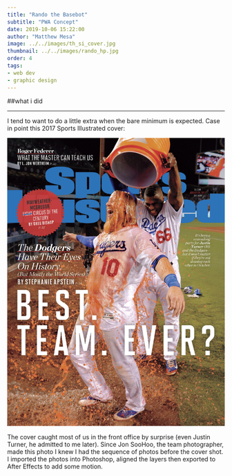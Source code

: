 ```yaml
---
title: "Rando the Basebot"
subtitle: "PWA Concept"
date: 2019-10-06 15:22:00
author: "Matthew Mesa"
image: ../../images/th_si_cover.jpg
thumbnail: ../../images/rando_hp.jpg
order: 4
tags:
- web dev
- graphic design
---
```


##what i did

***

I tend to want to do a little extra when the bare minimum is expected. Case in point this 2017 Sports Illustrated cover:

![2017 Sports Illustrated cover of Justin Turner and Yasiel Puig (photo by Jon SooHoo)](../../images/si-cover.jpg "2017 Sports Illustrated cover of Justin Turner and Yasiel Puig (photo by Jon SooHoo")

The cover caught most of us in the front office by surprise (even Justin Turner, he admitted to me later). Since Jon SooHoo, the team photographer, made this photo I knew I had the sequence of photos before the cover shot. I imported the photos into Photoshop, aligned the layers then exported to After Effects to add some motion.